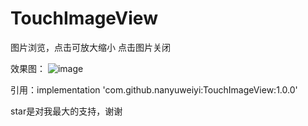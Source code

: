 # TouchImageView
图片浏览，点击可放大缩小 点击图片关闭

效果图：
![image](./help.gif)

引用：implementation 'com.github.nanyuweiyi:TouchImageView:1.0.0'

star是对我最大的支持，谢谢
